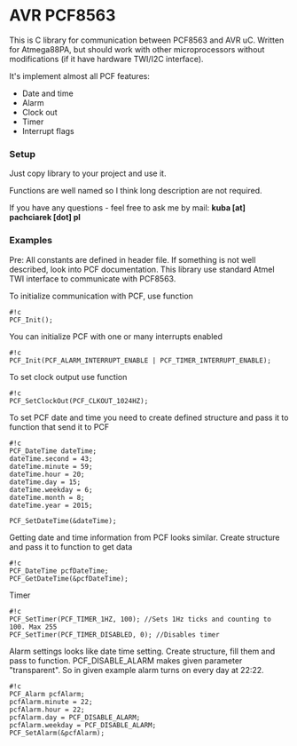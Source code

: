 # AVR PCF8563 #

This is C library for communication between PCF8563 and AVR uC. Written for Atmega88PA, but should work with other microprocessors without modifications (if it have hardware TWI/I2C interface).

It's implement almost all PCF features:

* Date and time
* Alarm
* Clock out
* Timer
* Interrupt flags

### Setup ###

Just copy library to your project and use it.

Functions are well named so I think long description are not required.

If you have any questions - feel free to ask me by mail: **kuba [at] pachciarek [dot] pl**

### Examples ###

Pre: All constants are defined in header file. If something is not well described, look into PCF documentation. This library use standard Atmel TWI interface to communicate with PCF8563.

To initialize communication with PCF, use function

```
#!c
PCF_Init();
```

You can initialize PCF with one or many interrupts enabled

```
#!c
PCF_Init(PCF_ALARM_INTERRUPT_ENABLE | PCF_TIMER_INTERRUPT_ENABLE);
```

To set clock output use function

```
#!c
PCF_SetClockOut(PCF_CLKOUT_1024HZ);
```

To set PCF date and time you need to create defined structure and pass it to function that send it to PCF

```
#!c
PCF_DateTime dateTime;
dateTime.second = 43;
dateTime.minute = 59;
dateTime.hour = 20;
dateTime.day = 15;
dateTime.weekday = 6;
dateTime.month = 8;
dateTime.year = 2015;

PCF_SetDateTime(&dateTime);
```

Getting date and time information from PCF looks similar. Create structure and pass it to function to get data

```
#!c
PCF_DateTime pcfDateTime;
PCF_GetDateTime(&pcfDateTime);
```

Timer

```
#!c
PCF_SetTimer(PCF_TIMER_1HZ, 100); //Sets 1Hz ticks and counting to 100. Max 255
PCF_SetTimer(PCF_TIMER_DISABLED, 0); //Disables timer
```

Alarm settings looks like date time setting. Create structure, fill them and pass to function. PCF_DISABLE_ALARM makes given parameter "transparent". So in given example alarm turns on every day at 22:22.

```
#!c
PCF_Alarm pcfAlarm;
pcfAlarm.minute = 22;
pcfAlarm.hour = 22;
pcfAlarm.day = PCF_DISABLE_ALARM;
pcfAlarm.weekday = PCF_DISABLE_ALARM;
PCF_SetAlarm(&pcfAlarm);
```